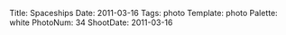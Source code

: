 Title: Spaceships
Date: 2011-03-16
Tags: photo
Template: photo
Palette: white
PhotoNum: 34
ShootDate: 2011-03-16
